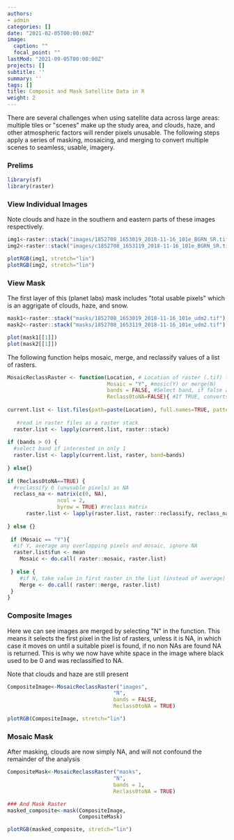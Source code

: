 ```yaml
---
authors:
- admin
categories: []
date: "2021-02-05T00:00:00Z"
image:
  caption: ""
  focal_point: ""
lastMod: "2021-09-05T00:00:00Z"
projects: []
subtitle: ''
summary: ''
tags: []
title: Composit and Mask Satellite Data in R
weight: 2
---
```





There are several challenges when using satellite data across large areas: multiple tiles or "scenes" make up the study area, and clouds, haze, and other atmospheric factors will render pixels unusable. The following steps apply a series of masking, mosaicing, and merging to convert multiple scenes to seamless, usable, imagery.

### Prelims

```r
library(sf)
library(raster)
```

### View Individual Images
Note clouds and haze in the southern and eastern parts of these images respectively.

```r
img1<-raster::stack("images/1852708_1653019_2018-11-16_101e_BGRN_SR.tif")
img2<-raster::stack("images/c1852708_1653119_2018-11-16_101e_BGRN_SR.tif")

plotRGB(img1, stretch="lin")
plotRGB(img2, stretch="lin")
```
### View Mask
The first layer of this (planet labs) mask includes "total usable pixels" which is an aggrigate of clouds, haze, and snow.

```r
mask1<-raster::stack("masks/1852708_1653019_2018-11-16_101e_udm2.tif")
mask2<-raster::stack("masks/1852708_1653119_2018-11-16_101e_udm2.tif")

plot(mask1[[1]])
plot(mask2[[1]])
```
The following function helps mosaic, merge, and reclassify values of a list of rasters. 

```r
MosaicReclassRaster <- function(Location, # Location of raster (.tif) files
                                Mosaic = "Y", #mosic(Y) or merge(N)
                                bands = FALSE, #Select band, if false all bands returned
                                Reclass0toNA=FALSE){ #If TRUE, converts 0 values to NA
  
current.list <- list.files(path=paste(Location), full.names=TRUE, pattern = ".tif")
  
   #read in raster files as a raster stack
  raster.list <- lapply(current.list, raster::stack)
  
if (bands > 0) {
  #select band if interested in only 1
  raster.list <- lapply(current.list, raster, band=bands)
  
} else{}
  
if (Reclass0toNA==TRUE) {
  #reclassify 0 (unusable pixels) as NA
  reclass_na <- matrix(c(0, NA),
                ncol = 2,
                byrow = TRUE) #reclass matrix
      raster.list <- lapply(raster.list, raster::reclassify, reclass_na)
      
} else {}
  
 if (Mosaic == "Y"){
  #if Y, average any overlapping pixels and mosaic, ignore NA
  raster.list$fun <- mean
    Mosaic <- do.call( raster::mosaic, raster.list)
    
 } else {
    #if N, take value in first raster in the list (instead of average) unless it is NA
    Merge <- do.call( raster::merge, raster.list)
 }
}
```

### Composite Images
Here we can see images are merged by selecting "N" in the function. This means it selects the first pixel in the list of rasters, unless it is NA, in which case it moves on until a suitable pixel is found, if no non NAs are found NA is returned. This is why we now have white space in the image where black used to be 0 and was reclassified to NA.

Note that clouds and haze are still present

```r
CompositeImage<-MosaicReclassRaster("images", 
                                  "N", 
                                  bands = FALSE, 
                                  Reclass0toNA = TRUE)

plotRGB(CompositeImage, stretch="lin")
```

### Mosaic Mask
After masking, clouds are now simply NA, and will not confound the remainder of the analysis

```r
CompositeMask<-MosaicReclassRaster("masks", 
                                  "N", 
                                  bands = 1, 
                                  Reclass0toNA = TRUE)

### And Mask Raster
masked_composite<-mask(CompositeImage,
                       CompositeMask)

plotRGB(masked_composite, stretch="lin")
```
